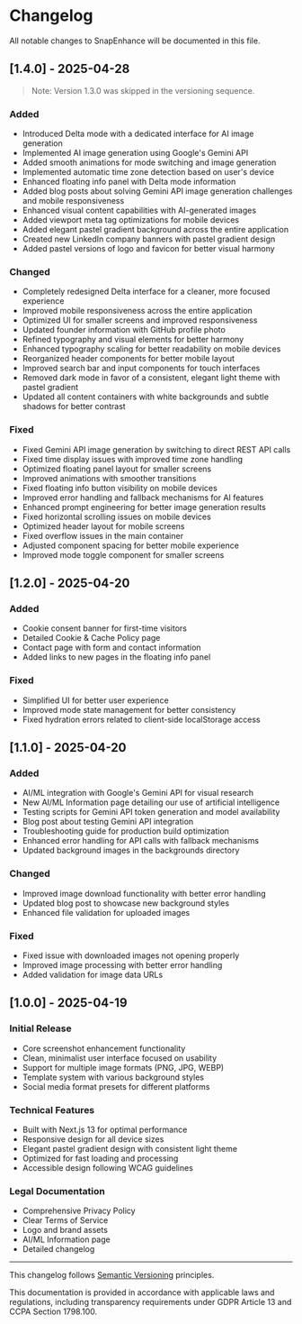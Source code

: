 # Changelog

All notable changes to SnapEnhance will be documented in this file.

## [1.4.0] - 2025-04-28
> Note: Version 1.3.0 was skipped in the versioning sequence.

### Added

- Introduced Delta mode with a dedicated interface for AI image generation
- Implemented AI image generation using Google's Gemini API
- Added smooth animations for mode switching and image generation
- Implemented automatic time zone detection based on user's device
- Enhanced floating info panel with Delta mode information
- Added blog posts about solving Gemini API image generation challenges and mobile responsiveness
- Enhanced visual content capabilities with AI-generated images
- Added viewport meta tag optimizations for mobile devices
- Added elegant pastel gradient background across the entire application
- Created new LinkedIn company banners with pastel gradient design
- Added pastel versions of logo and favicon for better visual harmony

### Changed

- Completely redesigned Delta interface for a cleaner, more focused experience
- Improved mobile responsiveness across the entire application
- Optimized UI for smaller screens and improved responsiveness
- Updated founder information with GitHub profile photo
- Refined typography and visual elements for better harmony
- Enhanced typography scaling for better readability on mobile devices
- Reorganized header components for better mobile layout
- Improved search bar and input components for touch interfaces
- Removed dark mode in favor of a consistent, elegant light theme with pastel gradient
- Updated all content containers with white backgrounds and subtle shadows for better contrast

### Fixed

- Fixed Gemini API image generation by switching to direct REST API calls
- Fixed time display issues with improved time zone handling
- Optimized floating panel layout for smaller screens
- Improved animations with smoother transitions
- Fixed floating info button visibility on mobile devices
- Improved error handling and fallback mechanisms for AI features
- Enhanced prompt engineering for better image generation results
- Fixed horizontal scrolling issues on mobile devices
- Optimized header layout for mobile screens
- Fixed overflow issues in the main container
- Adjusted component spacing for better mobile experience
- Improved mode toggle component for smaller screens

## [1.2.0] - 2025-04-20

### Added

- Cookie consent banner for first-time visitors
- Detailed Cookie & Cache Policy page
- Contact page with form and contact information
- Added links to new pages in the floating info panel

### Fixed

- Simplified UI for better user experience
- Improved mode state management for better consistency
- Fixed hydration errors related to client-side localStorage access

## [1.1.0] - 2025-04-20

### Added

- AI/ML integration with Google's Gemini API for visual research
- New AI/ML Information page detailing our use of artificial intelligence
- Testing scripts for Gemini API token generation and model availability
- Blog post about testing Gemini API integration
- Troubleshooting guide for production build optimization
- Enhanced error handling for API calls with fallback mechanisms
- Updated background images in the backgrounds directory

### Changed

- Improved image download functionality with better error handling
- Updated blog post to showcase new background styles
- Enhanced file validation for uploaded images

### Fixed

- Fixed issue with downloaded images not opening properly
- Improved image processing with better error handling
- Added validation for image data URLs

## [1.0.0] - 2025-04-19

### Initial Release

- Core screenshot enhancement functionality
- Clean, minimalist user interface focused on usability
- Support for multiple image formats (PNG, JPG, WEBP)
- Template system with various background styles
- Social media format presets for different platforms

### Technical Features

- Built with Next.js 13 for optimal performance
- Responsive design for all device sizes
- Elegant pastel gradient design with consistent light theme
- Optimized for fast loading and processing
- Accessible design following WCAG guidelines

### Legal Documentation

- Comprehensive Privacy Policy
- Clear Terms of Service
- Logo and brand assets
- AI/ML Information page
- Detailed changelog

---

This changelog follows [Semantic Versioning](https://semver.org/spec/v2.0.0.html) principles.

This documentation is provided in accordance with applicable laws and regulations, including transparency requirements under GDPR Article 13 and CCPA Section 1798.100.
